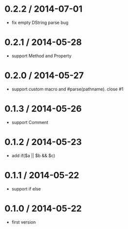 
0.2.2 / 2014-07-01
==================

 * fix empty DString parse bug

0.2.1 / 2014-05-28
==================

 * support Method and Property

0.2.0 / 2014-05-27
==================

 * support custom macro and #parse(pathname). close #1

0.1.3 / 2014-05-26
==================

 * support Comment

0.1.2 / 2014-05-23
==================

 * add if($a || $b && $c)

0.1.1 / 2014-05-22
==================

 * support if else

0.1.0 / 2014-05-22
==================

 * first version
